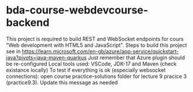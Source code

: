 # bda-course-webdevcourse-backend
This project is required to build REST and WebSocket endpoints for cours "Web development with HTML5 and JavaScript".
Steps to build this project see in https://learn.microsoft.com/en-gb/azure/app-service/quickstart-java?pivots=java-maven-quarkus
Just remember that Azure plugin should be re-configured
Local tools used: VSCode, JDK-17 and Maven (check existance locally)
To test if everything is ok (especially websocket connections): open course practice-solutions folder for lecture 9 pracice 3 (practice9.3).
Update this message as needed
